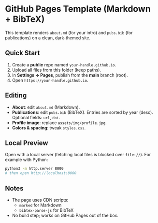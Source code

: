 # GitHub Pages Template (Markdown + BibTeX)

This template renders `about.md` (for your intro) and `pubs.bib` (for publications) on a clean, dark-themed site.

## Quick Start

1. Create a **public** repo named `your-handle.github.io`.
2. Upload all files from this folder (keep paths).
3. In **Settings → Pages**, publish from the **main** branch (root).
4. Open `https://your-handle.github.io`.

## Editing

- **About**: edit `about.md` (Markdown).
- **Publications**: edit `pubs.bib` (BibTeX). Entries are sorted by year (desc). Optional fields: `url`, `doi`.
- **Profile image**: replace `assets/img/profile.jpg`.
- **Colors & spacing**: tweak `styles.css`.

## Local Preview

Open with a local server (fetching local files is blocked over `file://`). For example with Python:

```bash
python3 -m http.server 8000
# then open http://localhost:8000
```

## Notes

- The page uses CDN scripts:
  - `marked` for Markdown
  - `bibtex-parse-js` for BibTeX
- No build step; works on GitHub Pages out of the box.
